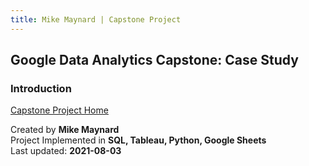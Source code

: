 ```yaml
---
title: Mike Maynard | Capstone Project
---
```

## Google Data Analytics Capstone:  Case Study

### Introduction




[Capstone Project Home](./)

Created by **Mike Maynard**<BR>
Project Implemented in **SQL, Tableau, Python, Google Sheets**<BR>
Last updated:  **2021-08-03**
